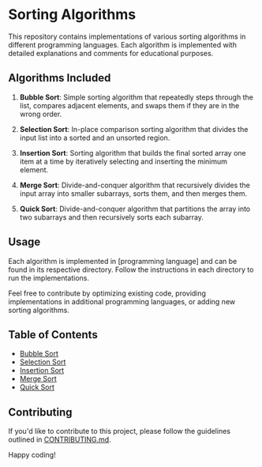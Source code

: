 # Sorting Algorithms

This repository contains implementations of various sorting algorithms in different programming languages. Each algorithm is implemented with detailed explanations and comments for educational purposes.

## Algorithms Included

1. **Bubble Sort**: Simple sorting algorithm that repeatedly steps through the list, compares adjacent elements, and swaps them if they are in the wrong order.

2. **Selection Sort**: In-place comparison sorting algorithm that divides the input list into a sorted and an unsorted region.

3. **Insertion Sort**: Sorting algorithm that builds the final sorted array one item at a time by iteratively selecting and inserting the minimum element.

4. **Merge Sort**: Divide-and-conquer algorithm that recursively divides the input array into smaller subarrays, sorts them, and then merges them.

5. **Quick Sort**: Divide-and-conquer algorithm that partitions the array into two subarrays and then recursively sorts each subarray.

## Usage

Each algorithm is implemented in [programming language] and can be found in its respective directory. Follow the instructions in each directory to run the implementations.

Feel free to contribute by optimizing existing code, providing implementations in additional programming languages, or adding new sorting algorithms.

## Table of Contents

- [Bubble Sort](bubble-sort/)
- [Selection Sort](selection-sort/)
- [Insertion Sort](insertion-sort/)
- [Merge Sort](merge-sort/)
- [Quick Sort](quick-sort/)

## Contributing

If you'd like to contribute to this project, please follow the guidelines outlined in [CONTRIBUTING.md](CONTRIBUTING.md).

Happy coding!
